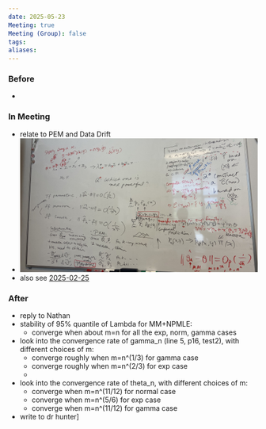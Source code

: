```yaml
---
date: 2025-05-23
Meeting: true
Meeting (Group): false
tags: 
aliases:
---
```


### Before
- 

### In Meeting
- relate to PEM and Data Drift 
- ![](IMG_5578.jpg)
- also see [2025-02-25](2025-02-25.md)

### After
- reply to Nathan
- stability of 95% quantile of Lambda for MM+NPMLE:
	- converge when about m=n for all the exp, norm, gamma cases
- look into the convergence rate of gamma_n (line 5, p16, test2), with different choices of m:
	- converge roughly when m=n^(1/3) for gamma case
	- converge roughly when m=n^(2/3) for exp case
	- 
- look into the convergence rate of theta_n, with different choices of m:
	- converge when m=n^(11/12) for normal case
	- converge when m=n^(5/6) for exp case
	- converge when m=n^(11/12) for gamma case
- write to dr hunter]